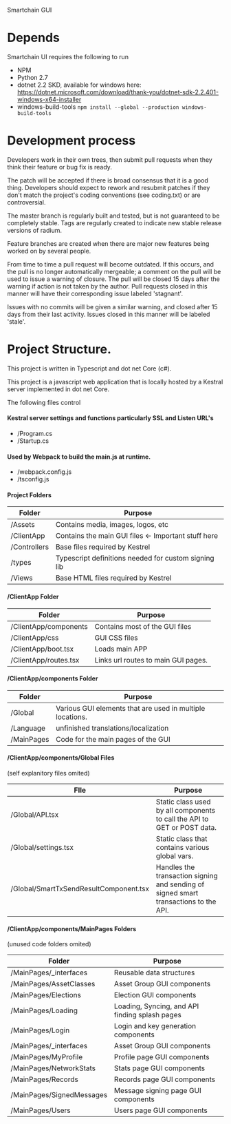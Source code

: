 
Smartchain GUI

Depends
===========================
Smartchain UI requires the following to run
* NPM
* Python 2.7
* dotnet 2.2 SKD, available for windows here: https://dotnet.microsoft.com/download/thank-you/dotnet-sdk-2.2.401-windows-x64-installer 
* windows-build-tools `npm install --global --production windows-build-tools`


Development process
===========================

Developers work in their own trees, then submit pull requests when
they think their feature or bug fix is ready.

The patch will be accepted if there is broad consensus that it is a
good thing.  Developers should expect to rework and resubmit patches
if they don't match the project's coding conventions (see coding.txt)
or are controversial.

The master branch is regularly built and tested, but is not guaranteed
to be completely stable. Tags are regularly created to indicate new
stable release versions of radium.

Feature branches are created when there are major new features being
worked on by several people.

From time to time a pull request will become outdated. If this occurs, and
the pull is no longer automatically mergeable; a comment on the pull will
be used to issue a warning of closure. The pull will be closed 15 days
after the warning if action is not taken by the author. Pull requests closed
in this manner will have their corresponding issue labeled 'stagnant'.

Issues with no commits will be given a similar warning, and closed after
15 days from their last activity. Issues closed in this manner will be 
labeled 'stale'.

Project Structure. 
===========================

This project is written in Typescript and dot net Core (c#). 

This project is a javascript web application that is locally hosted by a 
Kestral server implemented in dot net Core. 


The following files control 
#### Kestral server settings and functions particularly SSL and Listen URL's

- /Program.cs 
- /Startup.cs

#### Used by Webpack to build the main.js at runtime. 
 - /webpack.config.js
- /tsconfig.js


#### Project Folders
| Folder| Purpose|
| ------ | ------ |
|/Assets|Contains media, images, logos, etc|
| /ClientApp |Contains the main GUI files <- Important stuff here|
| /Controllers|Base files required by Kestrel |
| /types |Typescript definitions needed for custom signing lib |
| /Views |Base HTML files required by Kestrel |

#### /ClientApp Folder
| Folder| Purpose|
| ------ | ------ |
|/ClientApp/components | Contains most of the GUI files 
|/ClientApp/css | GUI CSS files|
|/ClientApp/boot.tsx |Loads main APP|
|/ClientApp/routes.tsx |Links url routes to main GUI pages. |

#### /ClientApp/components Folder
| Folder| Purpose|
| ------ | ------ |
|/Global | Various GUI elements that are used in multiple locations.|
|/Language |unfinished translations/localization|
|/MainPages| Code for the main pages of the GUI|

#### /ClientApp/components/Global  Files
(self explanitory files omited)

| FIle| Purpose|
| ------ | ------ |
|/Global/API.tsx | Static class used by all components to call the API to GET or POST data. |
|/Global/settings.tsx | Static class that contains various global vars.|
|/Global/SmartTxSendResultComponent.tsx | Handles the transaction signing and sending of signed smart transactions to the API.|

#### /ClientApp/components/MainPages Folders
(unused code folders omited)

| Folder| Purpose|
| ------ | ------ |
|/MainPages/_interfaces| Reusable data structures|
|/MainPages/AssetClasses| Asset Group GUI components|
|/MainPages/Elections| Election GUI components|
|/MainPages/Loading| Loading, Syncing, and API finding splash pages|
|/MainPages/Login| Login and key generation components|
|/MainPages/_interfaces| Asset Group GUI components|
|/MainPages/MyProfile| Profile page GUI components|
|/MainPages/NetworkStats| Stats page GUI components|
|/MainPages/Records| Records page GUI components|
|/MainPages/SignedMessages| Message signing page GUI components|
|/MainPages/Users| Users page GUI components|